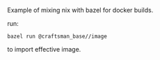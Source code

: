 Example of mixing nix with bazel for docker builds.

run:
```
bazel run @craftsman_base//image
```
to import effective image.